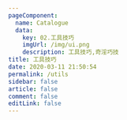 ```yaml
---
pageComponent: 
  name: Catalogue
  data: 
    key: 02.工具技巧
    imgUrl: /img/ui.png
    description: 工具技巧,奇淫巧技
title: 工具技巧
date: 2020-03-11 21:50:54
permalink: /utils
sidebar: false
article: false
comment: false
editLink: false
---
```

